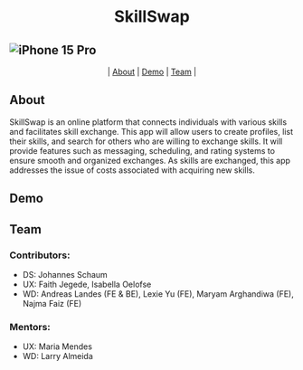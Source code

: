 <h1 align="center">SkillSwap</h1>

## ![iPhone 15 Pro](https://github.com/TechLabs-Berlin/ws24-skillswap/assets/150553622/05288c05-eac7-4293-8f3c-8814a0f83ed7)


<p align="center">
  | <a href="#about">About</a>  |
  <a href="#demo">Demo</a> |
  <a href="#team">Team</a>  |
</p>

## About

SkillSwap is an online platform that connects individuals with various skills and facilitates skill exchange. This app will allow users to create profiles, list their skills, and search for others who are willing to exchange skills. It will provide features such as messaging, scheduling, and rating systems to ensure smooth and organized exchanges. As skills are exchanged, this app  addresses the issue of costs associated with acquiring new skills.

## Demo

## Team

### Contributors:

- DS: Johannes Schaum 
- UX: Faith Jegede, Isabella Oelofse
- WD: Andreas Landes (FE & BE), Lexie Yu  (FE), Maryam Arghandiwa (FE), Najma Faiz (FE)



### Mentors:

- UX: Maria Mendes
- WD: Larry Almeida
